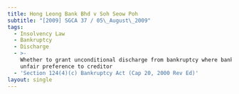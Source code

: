 ```yaml
---
title: Hong Leong Bank Bhd v Soh Seow Poh
subtitle: "[2009] SGCA 37 / 05\_August\_2009"
tags:
  - Insolvency Law
  - Bankruptcy
  - Discharge
  - >-
    Whether to grant unconditional discharge from bankruptcy where bankrupt gave
    unfair preference to creditor
  - 'Section 124(4)(c) Bankruptcy Act (Cap 20, 2000 Rev Ed)'
layout: single
---
```



